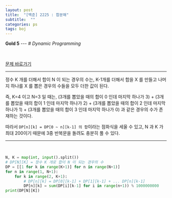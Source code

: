```yaml
---
layout: post
title:  "[백준] 2225 : 합분해"
subtitle:  ""
categories: ps
tags: boj
---
```


**Gold 5** --- *# Dynamic Programming*

<br>

[문제 바로가기](https://www.acmicpc.net/problem/2225)

---

정수 K 개를 더해서 합이 N 이 되는 경우의 수는, K-1개를 더해서 합을 X 를 만들고 나머지 하나를 X 를 뽑은 경우의 수들을 모두 더한 값이 된다.

즉, K=4 이고 N=3 일 때는, (3개를 뽑았을 때의 합이 0 인데 마지막 하나가 3) + (3개를 뽑았을 때의 합이 1 인데 마지막 하나가 2) + (3개를 뽑았을 때의 합이 2 인데 마지막 하나가 1) + (3개를 뽑았을 때의 합이 3 인데 마지막 하나가 0) 과 같은 경우의 수가 존재하는 것이다.

따라서 ```DP[n][k] = DP[0 ~ n][k-1] 의 합```이라는 점화식을 세울 수 있고, N 과 K 가 최대 200이기 때문에 3중 반복문을 돌려도 충분히 풀 수 있다.

---
<br>

```python
N, K = map(int, input().split())
# DP[N][K] = 정수 K 개로 합이 N 이 되는 경우의 수
DP = [[1 for k in range(K+1)] for n in range(N+1)]
for n in range(1, N+1):
    for k in range(2, K+1):
        # DP[n][k] = DP[0][k-1] + DP[1][k-1] + ... DP[n][k-1]
        DP[n][k] = sum(DP[i][k-1] for i in range(n+1)) % 1000000000
print(DP[N][K])
```
